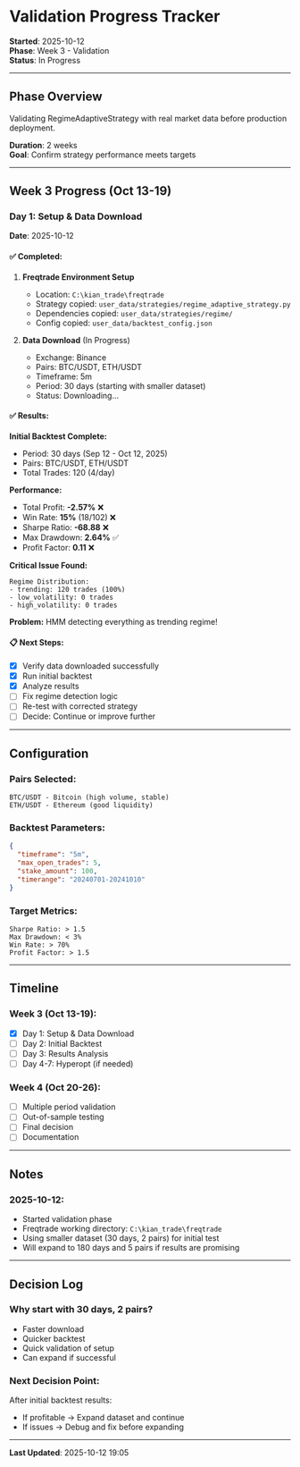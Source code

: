 # Validation Progress Tracker

**Started**: 2025-10-12  
**Phase**: Week 3 - Validation  
**Status**: In Progress

---

## Phase Overview

Validating RegimeAdaptiveStrategy with real market data before production deployment.

**Duration**: 2 weeks  
**Goal**: Confirm strategy performance meets targets

---

## Week 3 Progress (Oct 13-19)

### Day 1: Setup & Data Download

**Date**: 2025-10-12

#### ✅ Completed:

1. **Freqtrade Environment Setup**
   - Location: `C:\kian_trade\freqtrade`
   - Strategy copied: `user_data/strategies/regime_adaptive_strategy.py`
   - Dependencies copied: `user_data/strategies/regime/`
   - Config copied: `user_data/backtest_config.json`

2. **Data Download** (In Progress)
   - Exchange: Binance
   - Pairs: BTC/USDT, ETH/USDT
   - Timeframe: 5m
   - Period: 30 days (starting with smaller dataset)
   - Status: Downloading...

#### ✅ Results:

**Initial Backtest Complete:**
- Period: 30 days (Sep 12 - Oct 12, 2025)
- Pairs: BTC/USDT, ETH/USDT
- Total Trades: 120 (4/day)

**Performance:**
- Total Profit: **-2.57%** ❌
- Win Rate: **15%** (18/102) ❌
- Sharpe Ratio: **-68.88** ❌
- Max Drawdown: **2.64%** ✅
- Profit Factor: **0.11** ❌

**Critical Issue Found:**
```
Regime Distribution:
- trending: 120 trades (100%)
- low_volatility: 0 trades
- high_volatility: 0 trades
```

**Problem:** HMM detecting everything as trending regime!

#### 📋 Next Steps:

- [x] Verify data downloaded successfully
- [x] Run initial backtest
- [x] Analyze results
- [ ] Fix regime detection logic
- [ ] Re-test with corrected strategy
- [ ] Decide: Continue or improve further

---

## Configuration

### Pairs Selected:
```
BTC/USDT - Bitcoin (high volume, stable)
ETH/USDT - Ethereum (good liquidity)
```

### Backtest Parameters:
```json
{
  "timeframe": "5m",
  "max_open_trades": 5,
  "stake_amount": 100,
  "timerange": "20240701-20241010"
}
```

### Target Metrics:
```
Sharpe Ratio: > 1.5
Max Drawdown: < 3%
Win Rate: > 70%
Profit Factor: > 1.5
```

---

## Timeline

### Week 3 (Oct 13-19):
- [x] Day 1: Setup & Data Download
- [ ] Day 2: Initial Backtest
- [ ] Day 3: Results Analysis
- [ ] Day 4-7: Hyperopt (if needed)

### Week 4 (Oct 20-26):
- [ ] Multiple period validation
- [ ] Out-of-sample testing
- [ ] Final decision
- [ ] Documentation

---

## Notes

### 2025-10-12:
- Started validation phase
- Freqtrade working directory: `C:\kian_trade\freqtrade`
- Using smaller dataset (30 days, 2 pairs) for initial test
- Will expand to 180 days and 5 pairs if results are promising

---

## Decision Log

### Why start with 30 days, 2 pairs?
- Faster download
- Quicker backtest
- Quick validation of setup
- Can expand if successful

### Next Decision Point:
After initial backtest results:
- If profitable → Expand dataset and continue
- If issues → Debug and fix before expanding

---

**Last Updated**: 2025-10-12 19:05
